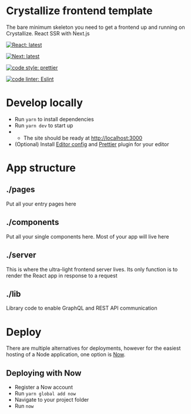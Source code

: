 # Crystallize frontend template

The bare minimum skeleton you need to get a frontend up and running on Crystallize. React SSR with Next.js

[![React: latest](https://img.shields.io/badge/react-latest-44cc11.svg?style=flat-square)](https://github.com/facebook/react)

[![Next: latest](https://img.shields.io/badge/next-latest-44cc11.svg?style=flat-square)](https://github.com/zeit/next.js)

[![code style: prettier](https://img.shields.io/badge/code_style-prettier-ff69b4.svg?style=flat-square)](https://github.com/prettier/prettier)

[![code linter: Eslint](https://img.shields.io/badge/code_linter-eslint-463fd4.svg?style=flat-square)](https://github.com/prettier/prettier)

# Develop locally

* Run `yarn` to install dependencies
* Run `yarn dev` to start up
* * The site should be ready at [http://localhost:3000](http://localhost:3000)
* (Optional) Install [Editor config](http://editorconfig.org/#download) and [Prettier](https://prettier.io/docs/en/editors.html) plugin for your editor

# App structure

## ./pages

Put all your entry pages here

## ./components

Put all your single components here. Most of your app will live here

## ./server

This is where the ultra-light frontend server lives. Its only function is to render the React app in response to a request

## ./lib

Library code to enable GraphQL and REST API communication

# Deploy

There are multiple alternatives for deployments, however for the easiest hosting of a Node application, one option is [Now](https://zeit.co/now).

## Deploying with Now

* Register a Now account
* Run `yarn global add now`
* Navigate to your project folder
* Run `now`

